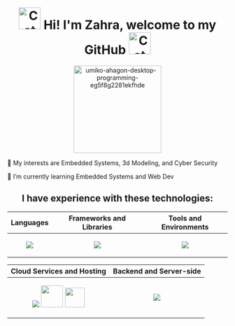 <h1 align="center">
  <img
    width="50px"
    alt="Cat"
    src="https://user-images.githubusercontent.com/74038190/226127923-0e8b7792-7b3c-462b-951b-63c96ba1a5af.gif"
  />
  Hi! I'm Zahra, welcome to my GitHub
  <img
    width="50px"
    alt="Cat"
    src="https://user-images.githubusercontent.com/74038190/226127923-0e8b7792-7b3c-462b-951b-63c96ba1a5af.gif"
  />
</h1>

<div align="center">
<img 
  width="200px"
  src="https://github.com/zahrabytes/zahrabytes/assets/146145027/a1883792-3538-46db-bd76-ce385e3d7293" alt="umiko-ahagon-desktop-programming-eg5f8g2281ekfhde" style="display: block; margin: auto;">
</div>

<p> 🔭 My interests are Embedded Systems, 3d Modeling, and Cyber Security </p>
<p> 🌱 I’m currently learning Embedded Systems and Web Dev </p>

<h2 align="center">I have experience with these technologies:</h2>
<div align="center">

| Languages                                                                                         | Frameworks and Libraries                                                                                      | Tools and Environments                                                                                       |
|---------------------------------------------------------------------------------------------------|----------------------------------------------------------------------------------------------------------------|--------------------------------------------------------------------------------------------------------------------------|
| <p align="center"><a href="https://skillicons.dev"><img src="https://skillicons.dev/icons?i=js,cpp,cs,html,css,mysql,r,python&perline=4" /></a></p> | <p align="center"><a href="https://skillicons.dev"><img src="https://skillicons.dev/icons?i=jquery,bootstrap,htmx,dotnet,express,tailwind,react,nextjs&perline=4" /></a></p> | <p align="center"><a href="https://skillicons.dev"><img src="https://skillicons.dev/icons?i=arduino,autocad,vscode,visualstudio,npm&perline=4" /></a></p> |

| Cloud Services and Hosting                                                                        | Backend and Server-side                                                                           |
|---------------------------------------------------------------------------------------------------|----------------------------------------------------------------------------------------------------------------|
| <p align="center"><a href="https://skillicons.dev"><img src="https://skillicons.dev/icons?i=cloudflare" /></a> <a href="https://github.com/zahrabytes/zahrabytes/assets/146145027/c5c9dace-6626-4c4d-92c0-ec0166c6911f"><img src="https://github.com/zahrabytes/zahrabytes/assets/146145027/c5c9dace-6626-4c4d-92c0-ec0166c6911f" width="50"/></a> <a href="https://github.com/zahrabytes/zahrabytes/assets/146145027/56e006ec-f821-4f87-a9f6-c730be02f294"><img src="https://github.com/zahrabytes/zahrabytes/assets/146145027/56e006ec-f821-4f87-a9f6-c730be02f294" width="45"/></a></p> | <p align="center"><a href="https://skillicons.dev"><img src="https://skillicons.dev/icons?i=dotnet,express" /></a></p> |


</div>
<h2></h2>
<!--
**zahrabytes/zahrabytes** is a ✨ _special_ ✨ repository because its `README.md` (this file) appears on your GitHub profile.

Here are some ideas to get you started:

- 🔭 I’m currently working on ...
- 🌱 I’m currently learning ...
- 👯 I’m looking to collaborate on ...
- 🤔 I’m looking for help with ...
- 💬 Ask me about ...
- 📫 How to reach me: ...
- 😄 Pronouns: ...
- ⚡ Fun fact: ...
-->

